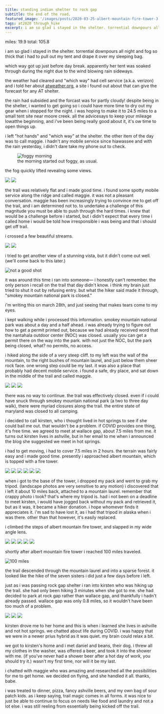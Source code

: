 ```yaml
---
title: standing indian shelter to rock gap
subtitle: the end of the road.
featured_image: '/images/posts/2020-03-25-albert-mountain-fire-tower-3.jpeg'
tags: at2020 through_hike
excerpt: i am so glad i stayed in the shelter. torrential downpours all night and fog so thick that i had to pull out my tent and drape it over my sleeping bag.
---
```


miles: 19.9
total: 105.8

i am so glad i stayed in the shelter. torrential downpours all night and fog so thick that i had to pull out my tent and drape it over my sleeping bag.

which way got up just before day break. apparently her tent was soaked through during the night due to the wind blowing rain sideways.

the weather had cleared and "which way" had cell service (a.k.a. verizon) and i told her about [atweather.org](http://atweather.org), a site i found out about that can give the forecast for any AT shelter.

the rain had subsided and the forcast was for partly cloudy! despite being in the shelter, i wanted to get going so i could have more time to dry out my gear when i stopped for the night. i was hoping to make it to 24.5 miles to a small tent site near moore creek. 
all the advicesays to keep your mileage lowatthe beginning, and i've been being really good about it,  it's ow time to open things up.

i left "hot hands" and "which way" at the shelter. the other item of the day was to call maggie. i hadn't any mobile service since hiawassee and with the rain yesterday, i didn't dare take my phone out to check.

<figure>
  <img src="/images/posts/2020-03-25-foggy-morning.jpeg" alt="foggy morning" />
  <figcaption>the morning started out foggy, as usual.</figcaption>
</figure>

the fog quickly lifted revealing some views.

<div class="gallery" data-columns="2">
	<img src="/images/posts/2020-03-25-1.jpeg">
	<img src="/images/posts/2020-03-25-2.jpeg">
</div>

the trail was relatively flat and i made good time. i found some spotty mobile service along the ridge and called maggie. it was not a pleasant conversation. maggie has been increasingly trying to convince me to get off the trail, and i am determined not to. to undertake a challenge of this magnitude you must be able to push through the hard times. i knew that would be a challenge before i started, but i didn't expect that every time i called home i would be told how irresponsible i was being and that i should get off trail.

i crossed a few beautiful streams.

<div class="gallery" data-columns="2">
	<img src="/images/posts/2020-03-25-stream-1.jpeg">
	<img src="/images/posts/2020-03-25-stream-2.jpeg">
</div>

i tried to get another view of a stunning vista, but it didn't come out well. (we'll come back to this later.)

![not a good shot](/images/posts/2020-03-25-not-a-good-shot.jpeg)

it was around this time i ran into someone— i honestly can't remember. the only person i recall on the trail that day didn't know. i think my brain just tried to shut it out by refusing entry. but what the hiker said made it through, "smokey mountain national park is closed."

i'm writing this on march 28th, and just seeing that makes tears come to my eyes.

i kept walking while i processed this information. smokey mountain national park was about a day and a half ahead. i was already trying to figure out how to get a permit printed out, because we had already received word that the nantahala outdoor center (NOC) was closed. usually you can get a permit there on the way into the park. with not just the NOC, but the park being closed, what? no permits, no access.

i hiked along the side of a very steep cliff. to my left was the wall of the mountain, to the right bushes of mountain laurel, and just below them sheer rock face. one wrong step could be my last. it was also a place that probably had decent mobile service. i found a safe, dry place, and sat down in the middle of the trail and called maggie.

<div class="gallery" data-columns="3">
	<img src="/images/posts/2020-03-25-view-1.jpeg">
	<img src="/images/posts/2020-03-25-view-2.jpeg">
	<img src="/images/posts/2020-03-25-view-3.jpeg">
</div>

there was no way to continue. the trail was effectively closed. even if i could have snuck through smokey mountain national park (a two to three day walk), there were myriad closures along the trail. the entire state of maryland was closed to all camping.

i decided to call kirsten, who i thought lived in hot springs to see if she could bail me out. that wouldn't be a problem. if COVID provides one thing, it's free time. we agreed to meet at wallace gap, about 7.5 miles from me. it turns out kirsten lives in ashville, but in her email to me when i announced the blog she suggested we meet in hot springs.

i had to get moving, i had to cover 7.5 miles in 2 hours. the terrain was fairly easy and i made good time. presently i approached albert mountain, which is topped with a fire tower.

<div class="gallery" data-columns="3">
	<img src="/images/posts/2020-03-25-albert-mountain-1.jpeg">
	<img src="/images/posts/2020-03-25-albert-mountain-2.jpeg">
	<img src="/images/posts/2020-03-25-albert-mountain-3.jpeg">
	<img src="/images/posts/2020-03-25-albert-mountain-4.jpeg">
	<img src="/images/posts/2020-03-25-albert-mountain-5.jpeg">
	<img src="/images/posts/2020-03-25-albert-mountain-6.jpeg">
</div>

when i got to the base of the tower, i dropped my pack and went to grab my tripod. (landscape photos are very sensitive to any motion) i discovered that i left it about 10 miles back, attached to a mountain laurel. remember that crappy photo i took? that's where my tripod is. had i not been on a deadline to meet kirsten, i would have jogged back without my pack and retrieved it, but as it was, it became a hiker donation. i hope whomever finds it appreciates it. i'm sad to have lost it, as i had that tripod in alaska when i was there. other than that however, it's easily replaced.

i climbed the steps of albert mountain fire tower, and slapped in my wide angle lens.

<div class="gallery" data-columns="3">
	<img src="/images/posts/2020-03-25-albert-mountain-fire-tower-1.jpeg">
	<img src="/images/posts/2020-03-25-albert-mountain-fire-tower-2.jpeg">
	<img src="/images/posts/2020-03-25-albert-mountain-fire-tower-3.jpeg">
	<img src="/images/posts/2020-03-25-albert-mountain-fire-tower-4.jpeg">
	<img src="/images/posts/2020-03-25-albert-mountain-fire-tower-5.jpeg">
</div>

shortly after albert mountain fire tower i reached 100 miles traveled.

![100 miles](/images/posts/2020-03-25-100-miles.png)

the trail descended through the mountain laurel and into a sparse forest. it looked like the hike of the seven sisters i did just a few days before i left.

just as i was passing rock gap shelter i ran into kirsten who was hiking up the trail. she had only been hiking 3 minutes when she got to me. she had decided to park at rock gap rather than wallace gap, and thankfully i hadn't already passed. wallace gap was only 0.8 miles, so it wouldn't have been too much of a problem.

<div class="gallery" data-columns="3">
	<img src="/images/posts/2020-03-25-the-end-of-the-road-1.jpeg">
	<img src="/images/posts/2020-03-25-the-end-of-the-road-2.jpeg">
	<img src="/images/posts/2020-03-25-the-end-of-the-road-3.jpeg">
</div>

kirsten drove me to her home and this is when i learned she lives in ashville and not hot springs. we chatted about life during COVID. i was happy that we were in a newer prius hybrid as it was quiet. my brain could relax a bit.

we got to kirsten's home and i met daniel and beans, their dog. i threw all my clothes in the washer, was offered a beer, and took it into the shower with me. (if you've never had a shower beer after a hot day of work, you should try it.) wasn't my first time, nor will it be my last.

i chatted with maggie who was amazing and researched all the possibilities for me to get home. we decided on flying, and she handled it all. thanks, babe.

i was treated to dinner, pizza, fancy ashville beers, and my own bag of sour patch kids. as i keep saying, trail magic comes in all forms. it was nice to just be able to continue to focus on needs like food and laundry and not a lot else. i was still reeling from essentially being kicked off the trail.
